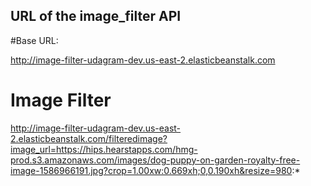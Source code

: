 ## URL of the image_filter API

#Base URL:

http://image-filter-udagram-dev.us-east-2.elasticbeanstalk.com

# Image Filter

http://image-filter-udagram-dev.us-east-2.elasticbeanstalk.com/filteredimage?image_url=https://hips.hearstapps.com/hmg-prod.s3.amazonaws.com/images/dog-puppy-on-garden-royalty-free-image-1586966191.jpg?crop=1.00xw:0.669xh;0,0.190xh&resize=980:*
